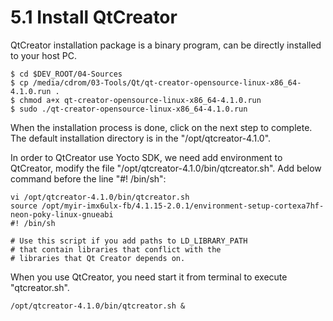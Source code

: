 # 5.1 Install QtCreator

QtCreator installation package is a binary program, can be directly installed to your host PC.

```
$ cd $DEV_ROOT/04-Sources
$ cp /media/cdrom/03-Tools/Qt/qt-creator-opensource-linux-x86_64-4.1.0.run .
$ chmod a+x qt-creator-opensource-linux-x86_64-4.1.0.run
$ sudo ./qt-creator-opensource-linux-x86_64-4.1.0.run
```
When the installation process is done, click on the next step to complete. The default installation directory is in the "/opt/qtcreator-4.1.0".

In order to QtCreator use Yocto SDK, we need add environment to QtCreator, modify the file "/opt/qtcreator-4.1.0/bin/qtcreator.sh". Add below command before the line "#! /bin/sh":

```
vi /opt/qtcreator-4.1.0/bin/qtcreator.sh
source /opt/myir-imx6ulx-fb/4.1.15-2.0.1/environment-setup-cortexa7hf-neon-poky-linux-gnueabi
#! /bin/sh

# Use this script if you add paths to LD_LIBRARY_PATH
# that contain libraries that conflict with the
# libraries that Qt Creator depends on.
```

When you use QtCreator, you need start it from terminal to execute "qtcreator.sh".

```
/opt/qtcreator-4.1.0/bin/qtcreator.sh &
```
